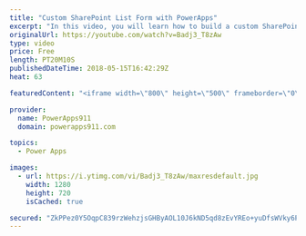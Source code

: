 ```yaml
---
title: "Custom SharePoint List Form with PowerApps"
excerpt: "In this video, you will learn how to build a custom SharePoint List Form with PowerApps. You will start with the basics and learn how to get started and some of the potholes that are along the way. The SharePointIntegration connector is covered, modifying the form, adding an button, and how to delete"
originalUrl: https://youtube.com/watch?v=Badj3_T8zAw
type: video
price: Free
length: PT20M10S
publishedDateTime: 2018-05-15T16:42:29Z
heat: 63

featuredContent: "<iframe width=\"800\" height=\"500\" frameborder=\"0\" src=\"https://www.youtube.com/embed/Badj3_T8zAw\" allow=\"accelerometer; autoplay; encrypted-media; gyroscope; picture-in-picture\" allowfullscreen></iframe>"

provider:
  name: PowerApps911
  domain: powerapps911.com

topics:
  - Power Apps

images:
  - url: https://i.ytimg.com/vi/Badj3_T8zAw/maxresdefault.jpg
    width: 1280
    height: 720
    isCached: true

secured: "ZkPPez0Y5OqpC839rzWehzjsGHByAOL10J6kND5qd8zEvYREo+yuDfsWVky6PHMjWf9dgSB1Py6nIriymlbBDf2QzXdvePhLjfpUqsSnnmh874lBV0lasL3ZSGcLGJd4Z3v+/HOnZigipJMSp9HTLVm8x4pZ4PgrykiKbQJku2Lx21TZNxEU1AYWaJkAvf2dBR1BC716EyH9Xflxvez298XZphSdmyThgyfbines7eZMqBHPC6VVzLtOvSOiu6o7XpIOxuL7UodxGHyq5cW6hfESu0XGw2F9ggPZmd/6DkZMZxeYMwMT+eHoWDEdetDwZGVrruO9zw/kvFbzIirD+fzVZjkuqv8konZjldstIrsP2w8v2iP86c7OPTJypxfzcCZfs8YTUsLuAPRKDRyNbLxTStcKA0Gd3vpMljJKOTQdPoUYklTn/VLqwAPgnYI0;0LBMcOcwGv/qE9ft1M1CjA=="
---
```


